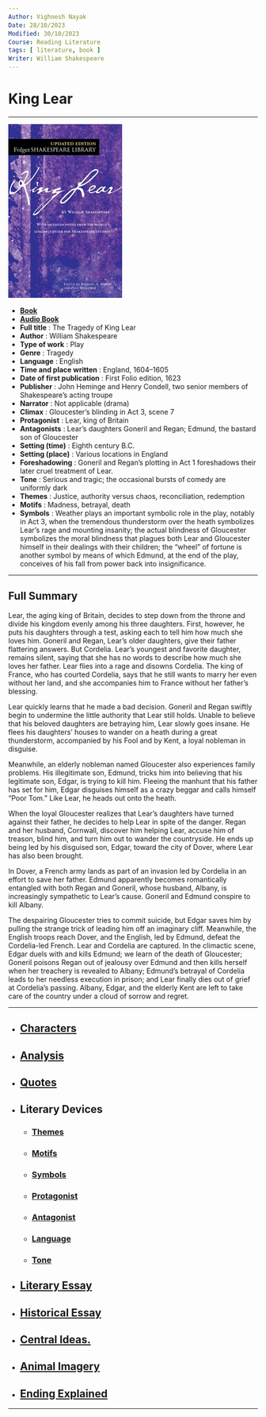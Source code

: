 ```yaml
---
Author: Vighnesh Nayak
Date: 28/10/2023
Modified: 30/10/2023
Course: Reading Literature
tags: [ literature, book ]
Writer: William Shakespeare
---
```

# King Lear
---

![cover](/static/images/cover.jpg)

- [**Book**](https://www.folger.edu/explore/shakespeares-works/king-lear/read/)
- [**Audio Book**](https://www.gutenberg.org/files/26224/26224-index.html)
- **Full title** : The Tragedy of King Lear
- **Author** : William Shakespeare
- **Type of work** : Play
- **Genre** : Tragedy
- **Language** : English
- **Time and place written** : England, 1604–1605
- **Date of first publication** : First Folio edition, 1623
- **Publisher** : John Heminge and Henry Condell, two senior members of Shakespeare’s acting troupe
- **Narrator** : Not applicable (drama)
- **Climax** : Gloucester’s blinding in Act 3, scene 7
- **Protagonist** : Lear, king of Britain
- **Antagonists** : Lear’s daughters Goneril and Regan; Edmund, the bastard son of Gloucester
- **Setting (time)** : Eighth century B.C.
- **Setting (place)** : Various locations in England
- **Foreshadowing** : Goneril and Regan’s plotting in Act 1 foreshadows their later cruel treatment of Lear.
- **Tone** : Serious and tragic; the occasional bursts of comedy are uniformly dark
- **Themes** : Justice, authority versus chaos, reconciliation, redemption
- **Motifs** : Madness, betrayal, death
- **Symbols** : Weather plays an important symbolic role in the play, notably in Act 3, when the tremendous thunderstorm over the heath symbolizes Lear’s rage and mounting insanity; the actual blindness of Gloucester symbolizes the moral blindness that plagues both Lear and Gloucester himself in their dealings with their children; the “wheel” of fortune is another symbol by means of which Edmund, at the end of the play, conceives of his fall from power back into insignificance.

---
## Full Summary
Lear, the aging king of Britain, decides to step down from the throne and divide his kingdom evenly among his three daughters. First, however, he puts his daughters through a test, asking each to tell him how much she loves him. Goneril and Regan, Lear’s older daughters, give their father flattering answers. But Cordelia. Lear’s youngest and favorite daughter, remains silent, saying that she has no words to describe how much she loves her father. Lear flies into a rage and disowns Cordelia. The king of France, who has courted Cordelia, says that he still wants to marry her even without her land, and she accompanies him to France without her father’s blessing.

Lear quickly learns that he made a bad decision. Goneril and Regan swiftly begin to undermine the little authority that Lear still holds. Unable to believe that his beloved daughters are betraying him, Lear slowly goes insane. He flees his daughters’ houses to wander on a heath during a great thunderstorm, accompanied by his Fool and by Kent, a loyal nobleman in disguise.

Meanwhile, an elderly nobleman named Gloucester also experiences family problems. His illegitimate son, Edmund, tricks him into believing that his legitimate son, Edgar, is trying to kill him. Fleeing the manhunt that his father has set for him, Edgar disguises himself as a crazy beggar and calls himself “Poor Tom.” Like Lear, he heads out onto the heath.

When the loyal Gloucester realizes that Lear’s daughters have turned against their father, he decides to help Lear in spite of the danger. Regan and her husband, Cornwall, discover him helping Lear, accuse him of treason, blind him, and turn him out to wander the countryside. He ends up being led by his disguised son, Edgar, toward the city of Dover, where Lear has also been brought.

In Dover, a French army lands as part of an invasion led by Cordelia in an effort to save her father. Edmund apparently becomes romantically entangled with both Regan and Goneril, whose husband, Albany, is increasingly sympathetic to Lear’s cause. Goneril and Edmund conspire to kill Albany.

The despairing Gloucester tries to commit suicide, but Edgar saves him by pulling the strange trick of leading him off an imaginary cliff. Meanwhile, the English troops reach Dover, and the English, led by Edmund, defeat the Cordelia-led French. Lear and Cordelia are captured. In the climactic scene, Edgar duels with and kills Edmund; we learn of the death of Gloucester; Goneril poisons Regan out of jealousy over Edmund and then kills herself when her treachery is revealed to Albany; Edmund’s betrayal of Cordelia leads to her needless execution in prison; and Lear finally dies out of grief at Cordelia’s passing. Albany, Edgar, and the elderly Kent are left to take care of the country under a cloud of sorrow and regret.

---
- ## [Characters](Characters.md)
- ## [Analysis](Analysis.md)
- ## [Quotes](Quotes.md)
- ## Literary Devices 
	- ### [Themes](Themes.md)
	- ### [Motifs](Motifs.md)
	- ### [Symbols](Symbols.md)
	- ### [Protagonist](Protagonist.md)
	- ### [Antagonist](Antagonist.md)
	- ### [Language](Style.md)
	- ### [Tone](Tone.md)
- ## [Literary Essay](Literary%20Essay.md)
- ## [Historical Essay](Historical%20Essay.md)
- ## [Central Ideas.](Central%20Ideas..md)
- ## [Animal Imagery](Animal%20Imagery.md)
- ## [Ending Explained](Ending%20Explained.md)
---

